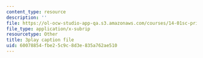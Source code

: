 ```yaml
---
content_type: resource
description: ''
file: https://ol-ocw-studio-app-qa.s3.amazonaws.com/courses/14-01sc-principles-of-microeconomics-fall-2011/60078854fbe25c9c8d3e835a762ae510_WRuAAoyEmY0.vtt
file_type: application/x-subrip
resourcetype: Other
title: 3play caption file
uid: 60078854-fbe2-5c9c-8d3e-835a762ae510
---
```

